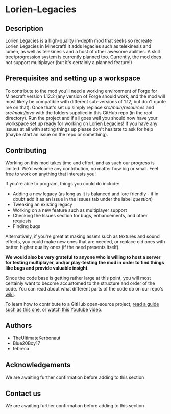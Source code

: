# Lorien-Legacies

## Description
Lorien Legacies is a high-quality in-depth mod that seeks so recreate Lorien Legacies in Minecraft! It adds legacies such as telekinesis and lumen, as well as telekinesis and a host of other awesome abilities. A skill tree/progression system is currently planned too. Currently, the mod does not support multiplayer (but it's certainly a planned feature!)

## Prerequisites and setting up a workspace
To contribute to the mod you'll need a working environment of Forge for Minecraft version 1.12.2 (any version of Forge should work, and the mod will most likely be compatible with different sub-versions of 1.12, but don't quote me on that). Once that's set up simply replace *src/main/resources* and *src/main/java* with the folders supplied in this GitHub repo (in the root directory). Run the project and if all goes well you should now have your workspace set up ready for working on Lorien Legacies! If you have any issues at all with setting things up please don't hesitate to ask for help (maybe start an issue on the repo or something).

## Contributing
Working on this mod takes time and effort, and as such our progress is limited. We'd welcome any contribution, no matter how big or small. Feel free to work on anything that interests you!

If you're able to program, things you could do include:
* Adding a new legacy (as long as it is balanced and lore friendly - if in doubt add it as an issue in the Issues tab under the label *question*)
* Tweaking an existing legacy
* Working on a new feature such as multiplayer support
* Checking the Issues section for bugs, enhancements, and other requests
* Finding bugs

Alternatively, if you're great at making assets such as textures and sound effects, you could make new ones that are needed, or replace old ones with better, higher quality ones (if the need presents itself). 

**We would also be very grateful to anyone who is willing to host a server for testing multiplayer, and/or play-testing the mod in order to find things like bugs and provide valuable insight**.

Since the code base is getting rather large at this point, you will most certainly want to become accustomed to the structure and order of the code. You can read about what different parts of the code do on our repo's [wiki](https://github.com/TheUltimateKerbonaut/Lorien-Legacies/wiki).

To learn how to contribute to a GitHub open-source project, [read a guide such as this one](https://akrabat.com/the-beginners-guide-to-contributing-to-a-github-project/), or [watch this Youtube video](https://www.youtube.com/watch?v=yr6IzOGoMsQ).

## Authors
* TheUltimateKerbonaut
* Blue20Boy17
* tebreca

## Acknowledgements
We are awaiting further confirmation before adding to this section

## Contact us
We are awaiting further confirmation before adding to this section
